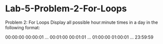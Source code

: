 # Lab-5-Problem-2-For-Loops
Problem 2: For Loops
Display all possible hour:minute
times in a day in the following format:

00:00:00
00:00:01
...
00:01:00
00:01:01
...
01:00:00
01:00:01
...
23:59:59
